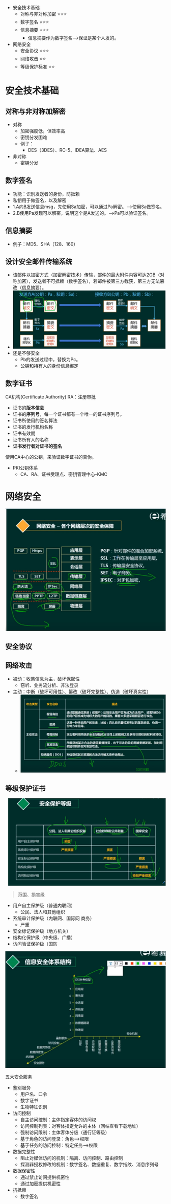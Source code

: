 

- 安全技术基础
  - 对称与非对称加密 ⭐⭐⭐
  - 数字签名 ⭐⭐⭐
  - 信息摘要 ⭐⭐⭐
    - 信息摘要作为数字签名-->保证是某个人发的。
- 网络安全
  - 安全协议 ⭐⭐⭐
  - 网络攻击 ⭐⭐
  - 等级保护标准 ⭐⭐

# 安全技术基础

## 对称与非对称加解密
- 对称
  - 加密强度低，但效率高
  - 密钥分发困难
  - 例子：
    - DES（3DES）、RC-5、IDEA算法、AES
- 非对称
  - 密钥分发

## 数字签名
- 功能：识别发送者的身份，防抵赖
- 私钥用于做签名，以及解密
- 1.A向B发送信息msg，先使用Sa加密，可以通过Pa解密。-->使用Sa做签名。
- 2.B使用Pa发现可以解密，说明这个是A发送的。-->Pa可以验证签名。


## 信息摘要
- 例子：MD5、SHA（128、160）


## 设计安全邮件传输系统
- 该邮件以加密方式（加密解密技术）传输，邮件的最大附件内容可达2GB（对称加密），发送者不可抵赖（数字签名），若邮件被第三方截获，第三方无法篡改（信息摘要）。
- ![设计图](./../知识点图/邮件加解密设计.jpg)
- 还是不够安全
  - Pb的发送过程中，替换为Pc。
  - 公钥和持有人的身份信息绑定

## 数字证书
CA机构(Certificate Authority)
RA：注册审批
- 证书的**版本信息**
- 证书的**序列号**，每一个证书都有一个唯一的证书序列号。
- 证书所使用的签名算法
- 证书的发行机构名称
- 证书有效期
- 证书所有人的名称
- **证书发行者对证书的签名**

使用CA中心的公钥，来验证数字证书的真伪。

- PKI公钥体系
  - CA、RA、证书受理点、密钥管理中心-KMC


# 网络安全
![网络安全的各个层次](../知识点图/网络安全的各个层次.jpg)

## 安全协议
## 网络攻击
- 被动：收集信息为主，破坏保密性
  - 窃听、业务流分析、非法登录
- 主动：中断（破坏可用性）、纂改（破坏完整性）、伪造（破坏真实性）
  - ![网络主动攻击](../知识点图/网络主动攻击.jpg)
## 等级保护证书 
![安全保护等级](../知识点图/安全保护等级.jpg)
> 范围、损害级
- 用户自主保护级（普通内联网）
  - 公民、法人和其他组织
- 系统审计保护级（内联网、国际网 商务）
  - 严重
- 安全标记保护级（地方机关）
- 结构化保护级（中央级、广播）
- 访问验证保护级（国防

![信息安全体系结构](../知识点图/信息安全体系结构.jpg)

五大安全服务
- 鉴别服务
  - 用户名、口令
  - 数字证书
  - 生物特征识别
- 访问控制
  - 自主访问控制：主体指定客体的访问权
  - 访问控制列表：对客体指定允许的主体（回帖查看下载地址）
  - 强制访问限制：主体客体分级（通行证等级）
  - 基于角色的访问登录：角色-->权限
  - 基于任务的访问控制：特定任务-->权限
- 数据完整性
  - 阻止对媒体访问的机制：隔离、访问控制、路由控制
  - 探测非授权修改的机制：数字签名、数据重复、数字指纹、消息序列号
- 数据保密性
  - 通过禁止访问提供机密性
  - 通过加密提供机密性
- 抗抵赖
  - 数字签名












